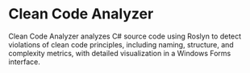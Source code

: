 # Clean Code Analyzer

Clean Code Analyzer analyzes C# source code using Roslyn to detect violations of clean code principles, including naming, structure, and complexity metrics, with detailed visualization in a Windows Forms interface.
